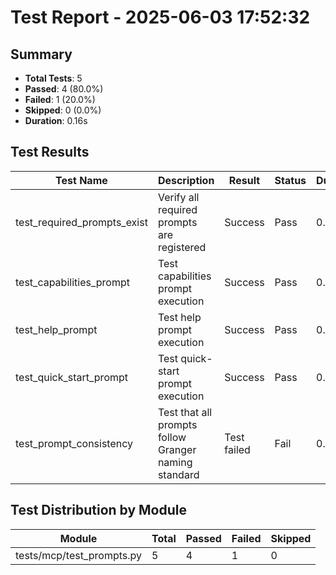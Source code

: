 # Test Report - 2025-06-03 17:52:32

## Summary
- **Total Tests**: 5
- **Passed**: 4 (80.0%)
- **Failed**: 1 (20.0%)
- **Skipped**: 0 (0.0%)
- **Duration**: 0.16s

## Test Results

| Test Name | Description | Result | Status | Duration | Timestamp | Error Message |
|-----------|-------------|--------|--------|----------|-----------|---------------|
| test_required_prompts_exist | Verify all required prompts are registered | Success | Pass | 0.000s | 2025-06-03 17:52:32 |  |
| test_capabilities_prompt | Test capabilities prompt execution | Success | Pass | 0.000s | 2025-06-03 17:52:32 |  |
| test_help_prompt | Test help prompt execution | Success | Pass | 0.000s | 2025-06-03 17:52:32 |  |
| test_quick_start_prompt | Test quick-start prompt execution | Success | Pass | 0.000s | 2025-06-03 17:52:32 |  |
| test_prompt_consistency | Test that all prompts follow Granger naming standard | Test failed | Fail | 0.000s | 2025-06-03 17:52:32 | tests/mcp/test_prompts.py:77: in test_prompt_consistency     assert prompt._mcp_prompt.category in [... |

## Test Distribution by Module

| Module | Total | Passed | Failed | Skipped |
|--------|-------|--------|--------|---------|
| tests/mcp/test_prompts.py | 5 | 4 | 1 | 0 |